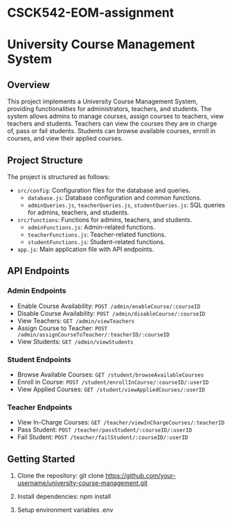 # CSCK542-EOM-assignment
# University Course Management System

## Overview

This project implements a University Course Management System, providing functionalities for administrators, teachers, and students. The system allows admins to manage courses, assign courses to teachers, view teachers and students. Teachers can view the courses they are in charge of, pass or fail students. Students can browse available courses, enroll in courses, and view their applied courses.

## Project Structure

The project is structured as follows:

- `src/config`: Configuration files for the database and queries.
  - `database.js`: Database configuration and common functions.
  - `adminQueries.js`, `teacherQueries.js`, `studentQueries.js`: SQL queries for admins, teachers, and students.
- `src/functions`: Functions for admins, teachers, and students.
  - `adminFunctions.js`: Admin-related functions.
  - `teacherFunctions.js`: Teacher-related functions.
  - `studentFunctions.js`: Student-related functions.
- `app.js`: Main application file with API endpoints.

## API Endpoints

### Admin Endpoints

- Enable Course Availability: `POST /admin/enableCourse/:courseID`
- Disable Course Availability: `POST /admin/disableCourse/:courseID`
- View Teachers: `GET /admin/viewTeachers`
- Assign Course to Teacher: `POST /admin/assignCourseToTeacher/:teacherID/:courseID`
- View Students: `GET /admin/viewStudents`

### Student Endpoints

- Browse Available Courses: `GET /student/browseAvailableCourses`
- Enroll in Course: `POST /student/enrollInCourse/:courseID/:userID`
- View Applied Courses: `GET /student/viewAppliedCourses/:userID`

### Teacher Endpoints

- View In-Charge Courses: `GET /teacher/viewInChargeCourses/:teacherID`
- Pass Student: `POST /teacher/passStudent/:courseID/:userID`
- Fail Student: `POST /teacher/failStudent/:courseID/:userID`

## Getting Started

1. Clone the repository:
   git clone https://github.com/your-username/university-course-management.git

2. Install dependencies:
    npm install

3. Setup environment variables 
    .env 
 

